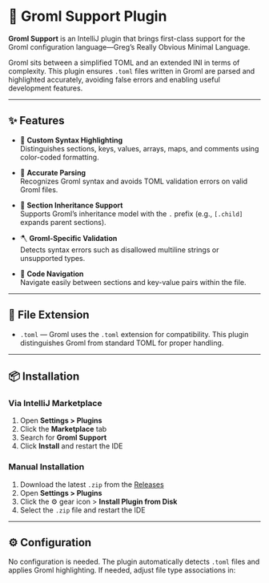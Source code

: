 # 🧩 Groml Support Plugin

**Groml Support** is an IntelliJ plugin that brings first-class support for the Groml configuration language—Greg’s Really Obvious Minimal Language.

Groml sits between a simplified TOML and an extended INI in terms of complexity. This plugin ensures `.toml` files written in Groml are parsed and highlighted accurately, avoiding false errors and enabling useful development features.

---

## ✨ Features

- 🎨 **Custom Syntax Highlighting**  
  Distinguishes sections, keys, values, arrays, maps, and comments using color-coded formatting.

- 🧠 **Accurate Parsing**  
  Recognizes Groml syntax and avoids TOML validation errors on valid Groml files.

- 🧬 **Section Inheritance Support**  
  Supports Groml’s inheritance model with the `.` prefix (e.g., `[.child]` expands parent sections).

- 🪓 **Groml-Specific Validation**  
  Detects syntax errors such as disallowed multiline strings or unsupported types.

- 🧭 **Code Navigation**  
  Navigate easily between sections and key-value pairs within the file.

---

## 📁 File Extension

- `.toml` — Groml uses the `.toml` extension for compatibility. This plugin distinguishes Groml from standard TOML for proper handling.

---

## 📦 Installation

### Via IntelliJ Marketplace

1. Open **Settings > Plugins**
2. Click the **Marketplace** tab
3. Search for **Groml Support**
4. Click **Install** and restart the IDE

### Manual Installation

1. Download the latest `.zip` from the [Releases](https://github.com/your-org/groml-intellij-plugin/releases)
2. Open **Settings > Plugins**
3. Click the ⚙️ gear icon > **Install Plugin from Disk**
4. Select the `.zip` file and restart the IDE

---

## ⚙️ Configuration

No configuration is needed. The plugin automatically detects `.toml` files and applies Groml highlighting. If needed, adjust file type associations in:
